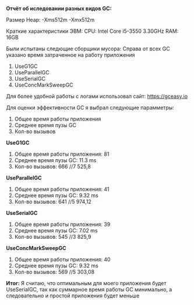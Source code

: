 **Отчёт об иследовании разных видов GC:**

Размер Heap:
-Xms512m 
-Xmx512m 

Краткие характеристики ЭВМ:
CPU: Intel Core i5-3550 3.30GHz
RAM: 16GB

Были испытаны следющие сборщики мусора:
Справа от всех GC указано время затраченное на работу приложения
1) UseG1GC
2) UseParallelGC
3) UseSerialGC
4) UseConcMarkSweepGC


Для более удобной работы с логами использовал сайт: https://gceasy.io

Для оценки эффективности GC я выбрал следующие парамметры:
1) Общее время работы приложения 
2) Среднее время пузы GC 
3) Кол-во вызывов

**UseG1GC**
1) Общее время работы приложения: 81
2) Среднее время пузы GC: 11.3 ms
3) Кол-во вызывов: 666 //7 525,8

**UseParallelGC**
1) Общее время работы приложения: 41
2) Среднее время пузы GC: 9.32 ms
3) Кол-во вызывов: 641 //5 974,12

**UseSerialGC**
1) Общее время работы приложения: 39
2) Среднее время пузы GC: 7.02 ms
3) Кол-во вызывов: 545 //3 825,9

**UseConcMarkSweepGC**
1) Общее время работы приложения: 40
2) Среднее время пузы GC: 9.32 ms
3) Кол-во вызывов: 569 //5 303,08


**Итог:**
Я считаю, что оптимальным для моего приложения будет UseSerialGC, так как суммарное время работы GС минимально,
а следовательно и простой приложения будет меньше
